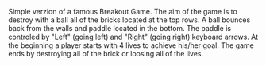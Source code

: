 Simple verzion of a famous Breakout Game.
The aim of the game is to destroy with a ball all of the bricks located at the top rows. 
A ball bounces back from the walls and paddle located in the bottom. The paddle is controled by "Left" (going left) and "Right" (going right) keyboard arrows.
At the beginning a player starts with 4 lives to achieve his/her goal.
The game ends by destroying all of the brick or loosing all of the lives.
